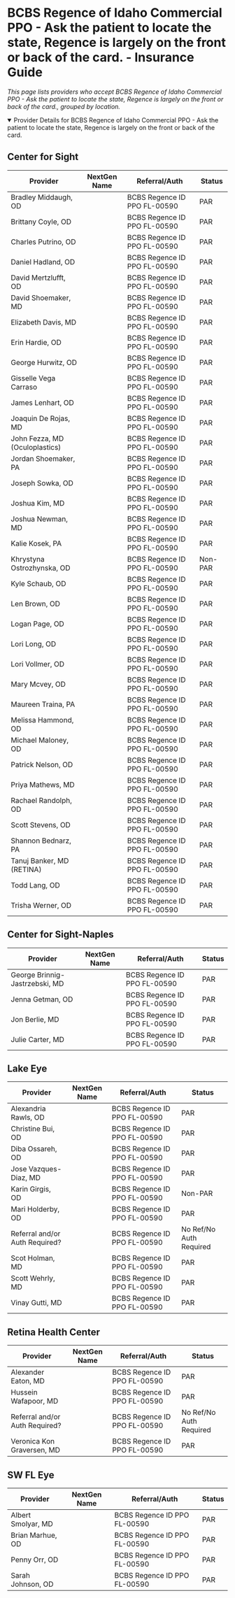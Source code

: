 # BCBS Regence of Idaho Commercial PPO - Ask the patient to locate the state, Regence is largely on the front or back of the card. - Insurance Guide

*This page lists providers who accept BCBS Regence of Idaho Commercial PPO - Ask the patient to locate the state, Regence is largely on the front or back of the card., grouped by location.*

<details open><summary>Provider Details for BCBS Regence of Idaho Commercial PPO - Ask the patient to locate the state, Regence is largely on the front or back of the card.</summary>

## Center for Sight

| Provider | NextGen Name | Referral/Auth | Status |
|----------|-------------|--------------|--------|
| Bradley Middaugh, OD |  | BCBS Regence ID PPO FL-00590 | PAR |
| Brittany Coyle, OD |  | BCBS Regence ID PPO FL-00590 | PAR |
| Charles Putrino, OD |  | BCBS Regence ID PPO FL-00590 | PAR |
| Daniel Hadland, OD |  | BCBS Regence ID PPO FL-00590 | PAR |
| David Mertzlufft, OD |  | BCBS Regence ID PPO FL-00590 | PAR |
| David Shoemaker, MD |  | BCBS Regence ID PPO FL-00590 | PAR |
| Elizabeth Davis, MD |  | BCBS Regence ID PPO FL-00590 | PAR |
| Erin Hardie, OD |  | BCBS Regence ID PPO FL-00590 | PAR |
| George Hurwitz, OD |  | BCBS Regence ID PPO FL-00590 | PAR |
| Gisselle Vega Carraso |  | BCBS Regence ID PPO FL-00590 | PAR |
| James Lenhart, OD |  | BCBS Regence ID PPO FL-00590 | PAR |
| Joaquin De Rojas, MD |  | BCBS Regence ID PPO FL-00590 | PAR |
| John Fezza, MD (Oculoplastics) |  | BCBS Regence ID PPO FL-00590 | PAR |
| Jordan Shoemaker, PA |  | BCBS Regence ID PPO FL-00590 | PAR |
| Joseph Sowka, OD |  | BCBS Regence ID PPO FL-00590 | PAR |
| Joshua Kim, MD |  | BCBS Regence ID PPO FL-00590 | PAR |
| Joshua Newman, MD |  | BCBS Regence ID PPO FL-00590 | PAR |
| Kalie Kosek, PA |  | BCBS Regence ID PPO FL-00590 | PAR |
| Khrystyna Ostrozhynska, OD |  | BCBS Regence ID PPO FL-00590 | Non-PAR |
| Kyle Schaub, OD |  | BCBS Regence ID PPO FL-00590 | PAR |
| Len Brown, OD |  | BCBS Regence ID PPO FL-00590 | PAR |
| Logan Page, OD |  | BCBS Regence ID PPO FL-00590 | PAR |
| Lori Long, OD |  | BCBS Regence ID PPO FL-00590 | PAR |
| Lori Vollmer, OD |  | BCBS Regence ID PPO FL-00590 | PAR |
| Mary Mcvey, OD |  | BCBS Regence ID PPO FL-00590 | PAR |
| Maureen Traina, PA |  | BCBS Regence ID PPO FL-00590 | PAR |
| Melissa Hammond, OD |  | BCBS Regence ID PPO FL-00590 | PAR |
| Michael Maloney, OD |  | BCBS Regence ID PPO FL-00590 | PAR |
| Patrick Nelson, OD |  | BCBS Regence ID PPO FL-00590 | PAR |
| Priya Mathews, MD |  | BCBS Regence ID PPO FL-00590 | PAR |
| Rachael Randolph, OD |  | BCBS Regence ID PPO FL-00590 | PAR |
| Scott Stevens, OD |  | BCBS Regence ID PPO FL-00590 | PAR |
| Shannon Bednarz, PA |  | BCBS Regence ID PPO FL-00590 | PAR |
| Tanuj Banker, MD (RETINA) |  | BCBS Regence ID PPO FL-00590 | PAR |
| Todd Lang, OD |  | BCBS Regence ID PPO FL-00590 | PAR |
| Trisha Werner, OD |  | BCBS Regence ID PPO FL-00590 | PAR |

## Center for Sight-Naples

| Provider | NextGen Name | Referral/Auth | Status |
|----------|-------------|--------------|--------|
| George Brinnig-Jastrzebski, MD |  | BCBS Regence ID PPO FL-00590 | PAR |
| Jenna Getman, OD |  | BCBS Regence ID PPO FL-00590 | PAR |
| Jon Berlie, MD |  | BCBS Regence ID PPO FL-00590 | PAR |
| Julie Carter, MD |  | BCBS Regence ID PPO FL-00590 | PAR |

## Lake Eye 

| Provider | NextGen Name | Referral/Auth | Status |
|----------|-------------|--------------|--------|
| Alexandria Rawls, OD |  | BCBS Regence ID PPO FL-00590 | PAR |
| Christine Bui, OD |  | BCBS Regence ID PPO FL-00590 | PAR |
| Diba Ossareh, OD |  | BCBS Regence ID PPO FL-00590 | PAR |
| Jose Vazques-Diaz, MD |  | BCBS Regence ID PPO FL-00590 | PAR |
| Karin Girgis, OD |  | BCBS Regence ID PPO FL-00590 | Non-PAR |
| Mari Holderby, OD |  | BCBS Regence ID PPO FL-00590 | PAR |
| Referral and/or Auth Required? |  | BCBS Regence ID PPO FL-00590 | No Ref/No Auth Required |
| Scot Holman, MD |  | BCBS Regence ID PPO FL-00590 | PAR |
| Scott Wehrly, MD |  | BCBS Regence ID PPO FL-00590 | PAR |
| Vinay Gutti, MD |  | BCBS Regence ID PPO FL-00590 | PAR |

## Retina Health Center

| Provider | NextGen Name | Referral/Auth | Status |
|----------|-------------|--------------|--------|
| Alexander Eaton, MD |  | BCBS Regence ID PPO FL-00590 | PAR |
| Hussein Wafapoor, MD |  | BCBS Regence ID PPO FL-00590 | PAR |
| Referral and/or Auth Required? |  | BCBS Regence ID PPO FL-00590 | No Ref/No Auth Required |
| Veronica Kon Graversen, MD |  | BCBS Regence ID PPO FL-00590 | PAR |

## SW FL Eye

| Provider | NextGen Name | Referral/Auth | Status |
|----------|-------------|--------------|--------|
| Albert Smolyar, MD |  | BCBS Regence ID PPO FL-00590 | PAR |
| Brian Marhue, OD |  | BCBS Regence ID PPO FL-00590 | PAR |
| Penny Orr, OD |  | BCBS Regence ID PPO FL-00590 | PAR |
| Sarah Johnson, OD |  | BCBS Regence ID PPO FL-00590 | PAR |

</details>

